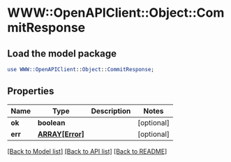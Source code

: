 # WWW::OpenAPIClient::Object::CommitResponse

## Load the model package
```perl
use WWW::OpenAPIClient::Object::CommitResponse;
```

## Properties
Name | Type | Description | Notes
------------ | ------------- | ------------- | -------------
**ok** | **boolean** |  | [optional] 
**err** | [**ARRAY[Error]**](Error.md) |  | [optional] 

[[Back to Model list]](../README.md#documentation-for-models) [[Back to API list]](../README.md#documentation-for-api-endpoints) [[Back to README]](../README.md)


